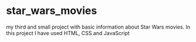 # star_wars_movies
my third and small project with basic information about Star Wars movies.
In this project I have used HTML, CSS and JavaScript
